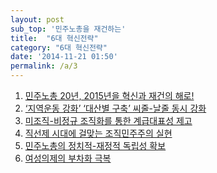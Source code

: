 ```yaml
---
layout: post
sub_top: '민주노총을 재건하는'
title:  "6대 혁신전략"
category: "6대 혁신전략"
date: '2014-11-21 01:50'
permalink: /a/3
---
```


<ol>
	<li><a href="{{site.url}}/a/3-1/">민주노총 20년, 2015년을 혁신과 재건의 해로!</a></li>
	<li><a href="{{site.url}}/a/3-2/">‘지역운동 강화’ ‘대산별 구축’ 씨줄-날줄 동시 강화</a></li>
	<li><a href="{{site.url}}/a/3-3/">미조직-비정규 조직화를 통한 계급대표성 제고</a></li>
	<li><a href="{{site.url}}/a/3-4/">직선제 시대에 걸맞는 조직민주주의 실현</a></li>
	<li><a href="{{site.url}}/a/3-5/">민주노총의 정치적-재정적 독립성 확보</a></li>
	<li><a href="{{site.url}}/a/3-6/">여성의제의 부차화 극복</a></li>
</ol>